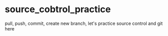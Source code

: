 # source_cobtrol_practice
pull, push, commit, create new branch, let's practice source control and git here 
